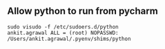 

## Allow python to run from pycharm


```shell
sudo visudo -f /etc/sudoers.d/python
ankit.agrawal ALL = (root) NOPASSWD: /Users/ankit.agrawal/.pyenv/shims/python

```
